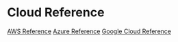 # Cloud Reference

[AWS Reference](AWS/README.md)
[Azure Reference](Azure/README.md)
[Google Cloud Reference](GoogleCloud/README.md)

